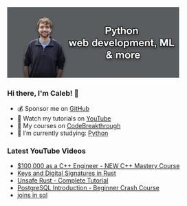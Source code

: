 <img src="github-cover-photo-my-face.jpg" width="400px" />

### Hi there, I'm Caleb! 🍛

- 💰 Sponsor me on [GitHub](https://github.com/sponsors/CalebCurry)
- 🎥 Watch my tutorials on [YouTube](https://www.youtube.com/calebthevideomaker2)
- 📗 My courses on [CodeBreakthrough](https://www.codebreakthrough.com)
- 🤔 I’m currently studying: [Python](https://www.youtube.com/watch?v=s3IvdkCq2_c&t=4254s)

### Latest YouTube Videos
<!-- YOUTUBE:START -->
- [$100,000 as a C++ Engineer - NEW C++ Mastery Course](https://www.youtube.com/watch?v=lNSKRxoXvPU)
- [Keys and Digital Signatures in Rust](https://www.youtube.com/watch?v=JNkmXMjKv0o)
- [Unsafe Rust - Complete Tutorial](https://www.youtube.com/watch?v=-l0W_T8taZA)
- [PostgreSQL Introduction - Beginner Crash Course](https://www.youtube.com/watch?v=bssWKAX74uA)
- [joins in sql](https://www.youtube.com/watch?v=iKqVEq4Bb0g)
<!-- YOUTUBE:END -->
